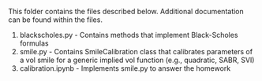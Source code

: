 This folder contains the files described below. Additional documentation can be found within the files.

1. blackscholes.py - Contains methods that implement Black-Scholes formulas
2. smile.py - Contains SmileCalibration class that calibrates parameters of a vol smile for a generic implied vol function (e.g., quadratic, SABR, SVI)
3. calibration.ipynb - Implements smile.py to answer the homework
